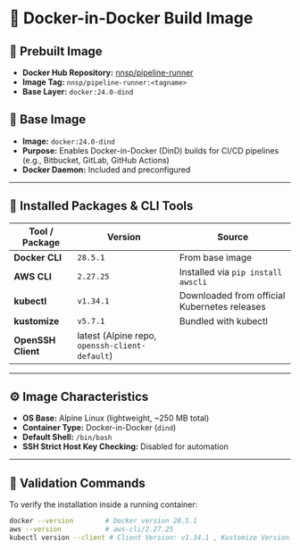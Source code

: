 # 🐳 Docker-in-Docker Build Image
## 🧩 Prebuilt Image

- **Docker Hub Repository:** [nnsp/pipeline-runner](https://hub.docker.com/r/nnsp/pipeline-runner)
- **Image Tag:** `nnsp/pipeline-runner:<tagname>`
- **Base Layer:** `docker:24.0-dind`

## 🧩 Base Image
- **Image:** `docker:24.0-dind`
- **Purpose:** Enables Docker-in-Docker (DinD) builds for CI/CD pipelines (e.g., Bitbucket, GitLab, GitHub Actions)
- **Docker Daemon:** Included and preconfigured

---

## 🧠 Installed Packages & CLI Tools

| Tool / Package | Version | Source |
|----------------|----------|---------|
| **Docker CLI** | `28.5.1` | From base image |
| **AWS CLI** | `2.27.25` | Installed via `pip install awscli` |
| **kubectl** | `v1.34.1` | Downloaded from official Kubernetes releases |
| **kustomize** | `v5.7.1` | Bundled with kubectl |
| **OpenSSH Client** | latest (Alpine repo, `openssh-client-default`) | 


---

## ⚙️ Image Characteristics
- **OS Base:** Alpine Linux (lightweight, ~250 MB total)
- **Container Type:** Docker-in-Docker (`dind`)
- **Default Shell:** `/bin/bash`
- **SSH Strict Host Key Checking:** Disabled for automation

---

## 🧪 Validation Commands
To verify the installation inside a running container:

```bash
docker --version        # Docker version 28.5.1
aws --version           # aws-cli/2.27.25
kubectl version --client # Client Version: v1.34.1 , Kustomize Version: v5.7.1
